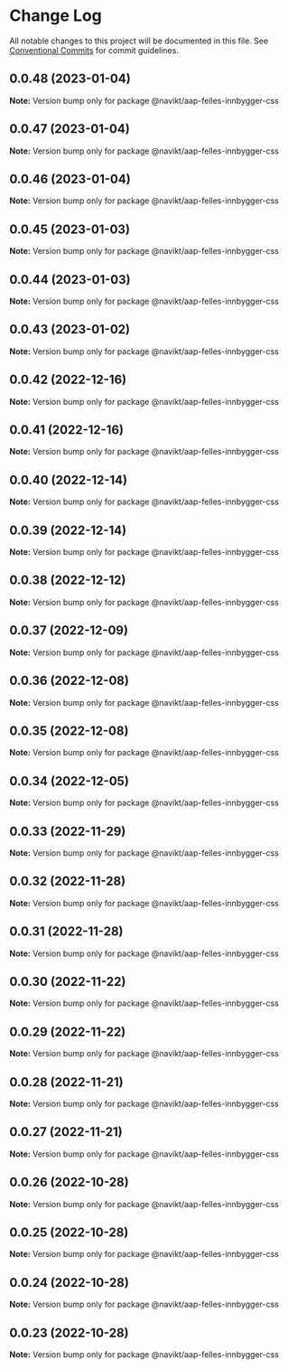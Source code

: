 # Change Log

All notable changes to this project will be documented in this file.
See [Conventional Commits](https://conventionalcommits.org) for commit guidelines.

## 0.0.48 (2023-01-04)

**Note:** Version bump only for package @navikt/aap-felles-innbygger-css

## 0.0.47 (2023-01-04)

**Note:** Version bump only for package @navikt/aap-felles-innbygger-css

## 0.0.46 (2023-01-04)

**Note:** Version bump only for package @navikt/aap-felles-innbygger-css

## 0.0.45 (2023-01-03)

**Note:** Version bump only for package @navikt/aap-felles-innbygger-css

## 0.0.44 (2023-01-03)

**Note:** Version bump only for package @navikt/aap-felles-innbygger-css

## 0.0.43 (2023-01-02)

**Note:** Version bump only for package @navikt/aap-felles-innbygger-css

## 0.0.42 (2022-12-16)

**Note:** Version bump only for package @navikt/aap-felles-innbygger-css

## 0.0.41 (2022-12-16)

**Note:** Version bump only for package @navikt/aap-felles-innbygger-css

## 0.0.40 (2022-12-14)

**Note:** Version bump only for package @navikt/aap-felles-innbygger-css

## 0.0.39 (2022-12-14)

**Note:** Version bump only for package @navikt/aap-felles-innbygger-css

## 0.0.38 (2022-12-12)

**Note:** Version bump only for package @navikt/aap-felles-innbygger-css

## 0.0.37 (2022-12-09)

**Note:** Version bump only for package @navikt/aap-felles-innbygger-css

## 0.0.36 (2022-12-08)

**Note:** Version bump only for package @navikt/aap-felles-innbygger-css

## 0.0.35 (2022-12-08)

**Note:** Version bump only for package @navikt/aap-felles-innbygger-css

## 0.0.34 (2022-12-05)

**Note:** Version bump only for package @navikt/aap-felles-innbygger-css

## 0.0.33 (2022-11-29)

**Note:** Version bump only for package @navikt/aap-felles-innbygger-css

## 0.0.32 (2022-11-28)

**Note:** Version bump only for package @navikt/aap-felles-innbygger-css

## 0.0.31 (2022-11-28)

**Note:** Version bump only for package @navikt/aap-felles-innbygger-css

## 0.0.30 (2022-11-22)

**Note:** Version bump only for package @navikt/aap-felles-innbygger-css

## 0.0.29 (2022-11-22)

**Note:** Version bump only for package @navikt/aap-felles-innbygger-css

## 0.0.28 (2022-11-21)

**Note:** Version bump only for package @navikt/aap-felles-innbygger-css

## 0.0.27 (2022-11-21)

**Note:** Version bump only for package @navikt/aap-felles-innbygger-css

## 0.0.26 (2022-10-28)

**Note:** Version bump only for package @navikt/aap-felles-innbygger-css

## 0.0.25 (2022-10-28)

**Note:** Version bump only for package @navikt/aap-felles-innbygger-css

## 0.0.24 (2022-10-28)

**Note:** Version bump only for package @navikt/aap-felles-innbygger-css

## 0.0.23 (2022-10-28)

**Note:** Version bump only for package @navikt/aap-felles-innbygger-css
